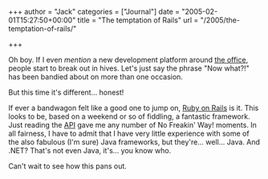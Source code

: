 +++
author = "Jack"
categories = ["Journal"]
date = "2005-02-01T15:27:50+00:00"
title = "The temptation of Rails"
url = "/2005/the-temptation-of-rails/"

+++

Oh boy. If I even _mention_ a new development platform around [the office][1], people start to break out in hives. Let's just say the phrase "Now what?!" has been bandied about on more than one occasion.

But this time it's different&#8230; honest!

If ever a bandwagon felt like a good one to jump on, [Ruby on Rails][2] is it. This looks to be, based on a weekend or so of fiddling, a fantastic framework. Just reading the [API][3] gave me any number of No Freakin' Way! moments. In all fairness, I have to admit that I have very little experience with some of the also fabulous (I'm sure) Java frameworks, but they're&#8230; well&#8230; Java. And .NET? That's not even Java, it's&#8230; you know who.

Can't wait to see how this pans out.

 [1]: http://www.fusionary.com
 [2]: http://www.rubyonrails.org/
 [3]: http://api.rubyonrails.com/